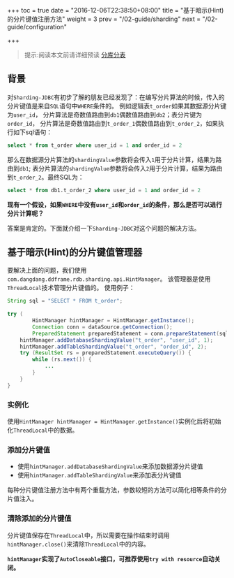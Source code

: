+++
toc = true
date = "2016-12-06T22:38:50+08:00"
title = "基于暗示(Hint)的分片键值注册方法"
weight = 3
prev = "/02-guide/sharding"
next = "/02-guide/configuration"

+++

> 提示:阅读本文前请详细预读 [分库分表](/02-guide/sharding)

## 背景
对`Sharding-JDBC`有初步了解的朋友已经发现了：在编写分片算法的时候，传入的分片键值是来自`SQL`语句中`WHERE`条件的。
例如逻辑表`t_order`如果其数据源分片键为`user_id`，
分片算法是奇数值路由到`db1`偶数值路由到`db2`；表分片键为`order_id`，
分片算法是奇数值路由到`t_order_1`偶数值路由到`t_order_2`，如果执行如下sql语句：
```sql
select * from t_order where user_id = 1 and order_id = 2
```
那么在数据源分片算法的`shardingValue`参数将会传入`1`用于分片计算，结果为路由到`db1`;
表分片算法的`shardingValue`参数将会传入`2`用于分片计算，结果为路由到`t_order_2`。最终SQL为：
```sql
select * from db1.t_order_2 where user_id = 1 and order_id = 2
```

__现有一个假设，如果`WHERE`中没有`user_id`和`order_id`的条件，那么是否可以进行分片计算呢？__

答案是肯定的。下面就介绍一下`Sharding-JDBC`对这个问题的解决方法。

## 基于暗示(Hint)的分片键值管理器
要解决上面的问题，我们使用`com.dangdang.ddframe.rdb.sharding.api.HintManager`。
该管理器是使用`ThreadLocal`技术管理分片键值的。
使用例子：
```java
String sql = "SELECT * FROM t_order";
        
try (
        HintManager hintManager = HintManager.getInstance();
        Connection conn = dataSource.getConnection();
        PreparedStatement preparedStatement = conn.prepareStatement(sql)) {
    hintManager.addDatabaseShardingValue("t_order", "user_id", 1);
    hintManager.addTableShardingValue("t_order", "order_id", 2);
    try (ResultSet rs = preparedStatement.executeQuery()) {
        while (rs.next()) {
            ...
        }
    }
}
```

### 实例化
使用`HintManager hintManager = HintManager.getInstance()`实例化后将初始化`ThreadLocal`中的数据。

### 添加分片键值
- 使用`hintManager.addDatabaseShardingValue`来添加数据源分片键值
- 使用`hintManager.addTableShardingValue`来添加表分片键值

每种分片键值注册方法中有两个重载方法，参数较短的方法可以简化相等条件的分片值注入。

### 清除添加的分片键值
分片键值保存在`ThreadLocal`中，所以需要在操作结束时调用`hintManager.close()`来清除`ThreadLocal`中的内容。

__`hintManager`实现了`AutoCloseable`接口，可推荐使用`try with resource`自动关闭。__
